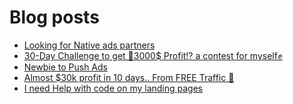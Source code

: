# Blog posts
<!-- BLOG-POST-LIST:START -->
- [Looking for Native ads partners](https://afflift.com/f/threads/looking-for-native-ads-partners.9951/)
- [30-Day Challenge to get 🎯3000$ Profit⁉ a contest for myself✊](https://afflift.com/f/threads/30-day-challenge-to-get-%F0%9F%8E%AF3000-profit%E2%81%89-a-contest-for-myself%E2%9C%8A.9419/)
- [Newbie to Push Ads](https://afflift.com/f/threads/newbie-to-push-ads.9950/)
- [Almost $30k profit in 10 days.. From FREE Traffic 🚀](https://afflift.com/f/threads/almost-30k-profit-in-10-days-from-free-traffic-%F0%9F%9A%80.9922/)
- [I need Help with code on my landing pages](https://afflift.com/f/threads/i-need-help-with-code-on-my-landing-pages.9907/)
<!-- BLOG-POST-LIST:END -->
